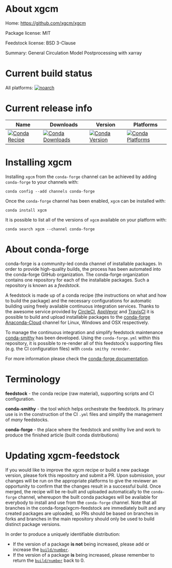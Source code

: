 About xgcm
==========

Home: https://github.com/xgcm/xgcm

Package license: MIT

Feedstock license: BSD 3-Clause

Summary: General Circulation Model Postprocessing with xarray



Current build status
====================

All platforms:
[![noarch](https://img.shields.io/circleci/project/github/conda-forge/xgcm-feedstock/master.svg?label=noarch)](https://circleci.com/gh/conda-forge/xgcm-feedstock)

Current release info
====================

| Name | Downloads | Version | Platforms |
| --- | --- | --- | --- |
| [![Conda Recipe](https://img.shields.io/badge/recipe-xgcm-green.svg)](https://anaconda.org/conda-forge/xgcm) | [![Conda Downloads](https://img.shields.io/conda/dn/conda-forge/xgcm.svg)](https://anaconda.org/conda-forge/xgcm) | [![Conda Version](https://img.shields.io/conda/vn/conda-forge/xgcm.svg)](https://anaconda.org/conda-forge/xgcm) | [![Conda Platforms](https://img.shields.io/conda/pn/conda-forge/xgcm.svg)](https://anaconda.org/conda-forge/xgcm) |

Installing xgcm
===============

Installing `xgcm` from the `conda-forge` channel can be achieved by adding `conda-forge` to your channels with:

```
conda config --add channels conda-forge
```

Once the `conda-forge` channel has been enabled, `xgcm` can be installed with:

```
conda install xgcm
```

It is possible to list all of the versions of `xgcm` available on your platform with:

```
conda search xgcm --channel conda-forge
```


About conda-forge
=================

conda-forge is a community-led conda channel of installable packages.
In order to provide high-quality builds, the process has been automated into the
conda-forge GitHub organization. The conda-forge organization contains one repository
for each of the installable packages. Such a repository is known as a *feedstock*.

A feedstock is made up of a conda recipe (the instructions on what and how to build
the package) and the necessary configurations for automatic building using freely
available continuous integration services. Thanks to the awesome service provided by
[CircleCI](https://circleci.com/), [AppVeyor](http://www.appveyor.com/)
and [TravisCI](https://travis-ci.org/) it is possible to build and upload installable
packages to the [conda-forge](https://anaconda.org/conda-forge)
[Anaconda-Cloud](http://docs.anaconda.org/) channel for Linux, Windows and OSX respectively.

To manage the continuous integration and simplify feedstock maintenance
[conda-smithy](http://github.com/conda-forge/conda-smithy) has been developed.
Using the ``conda-forge.yml`` within this repository, it is possible to re-render all of
this feedstock's supporting files (e.g. the CI configuration files) with ``conda smithy rerender``.

For more information please check the [conda-forge documentation](https://conda-forge.org/docs/).

Terminology
===========

**feedstock** - the conda recipe (raw material), supporting scripts and CI configuration.

**conda-smithy** - the tool which helps orchestrate the feedstock.
                   Its primary use is in the construction of the CI ``.yml`` files
                   and simplify the management of *many* feedstocks.

**conda-forge** - the place where the feedstock and smithy live and work to
                  produce the finished article (built conda distributions)


Updating xgcm-feedstock
=======================

If you would like to improve the xgcm recipe or build a new
package version, please fork this repository and submit a PR. Upon submission,
your changes will be run on the appropriate platforms to give the reviewer an
opportunity to confirm that the changes result in a successful build. Once
merged, the recipe will be re-built and uploaded automatically to the
`conda-forge` channel, whereupon the built conda packages will be available for
everybody to install and use from the `conda-forge` channel.
Note that all branches in the conda-forge/xgcm-feedstock are
immediately built and any created packages are uploaded, so PRs should be based
on branches in forks and branches in the main repository should only be used to
build distinct package versions.

In order to produce a uniquely identifiable distribution:
 * If the version of a package **is not** being increased, please add or increase
   the [``build/number``](http://conda.pydata.org/docs/building/meta-yaml.html#build-number-and-string).
 * If the version of a package **is** being increased, please remember to return
   the [``build/number``](http://conda.pydata.org/docs/building/meta-yaml.html#build-number-and-string)
   back to 0.